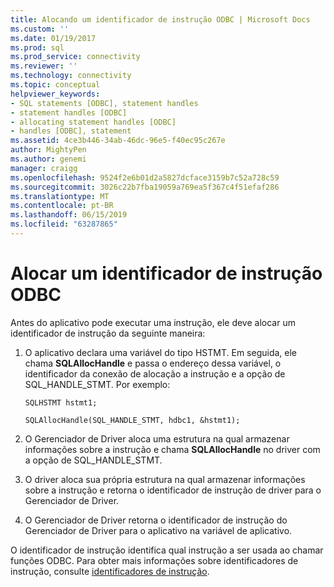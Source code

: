 ```yaml
---
title: Alocando um identificador de instrução ODBC | Microsoft Docs
ms.custom: ''
ms.date: 01/19/2017
ms.prod: sql
ms.prod_service: connectivity
ms.reviewer: ''
ms.technology: connectivity
ms.topic: conceptual
helpviewer_keywords:
- SQL statements [ODBC], statement handles
- statement handles [ODBC]
- allocating statement handles [ODBC]
- handles [ODBC], statement
ms.assetid: 4ce3b446-34ab-46dc-96e5-f40ec95c267e
author: MightyPen
ms.author: genemi
manager: craigg
ms.openlocfilehash: 9524f2e6b01d2a5827dcface3159b7c52a728c59
ms.sourcegitcommit: 3026c22b7fba19059a769ea5f367c4f51efaf286
ms.translationtype: MT
ms.contentlocale: pt-BR
ms.lasthandoff: 06/15/2019
ms.locfileid: "63287865"
---
```

# <a name="allocating-a-statement-handle-odbc"></a>Alocar um identificador de instrução ODBC
Antes do aplicativo pode executar uma instrução, ele deve alocar um identificador de instrução da seguinte maneira:  
  
1.  O aplicativo declara uma variável do tipo HSTMT. Em seguida, ele chama **SQLAllocHandle** e passa o endereço dessa variável, o identificador da conexão de alocação a instrução e a opção de SQL_HANDLE_STMT. Por exemplo:  
  
    ```  
    SQLHSTMT hstmt1;  
  
    SQLAllocHandle(SQL_HANDLE_STMT, hdbc1, &hstmt1);  
    ```  
  
2.  O Gerenciador de Driver aloca uma estrutura na qual armazenar informações sobre a instrução e chama **SQLAllocHandle** no driver com a opção de SQL_HANDLE_STMT.  
  
3.  O driver aloca sua própria estrutura na qual armazenar informações sobre a instrução e retorna o identificador de instrução de driver para o Gerenciador de Driver.  
  
4.  O Gerenciador de Driver retorna o identificador de instrução do Gerenciador de Driver para o aplicativo na variável de aplicativo.  
  
 O identificador de instrução identifica qual instrução a ser usada ao chamar funções ODBC. Para obter mais informações sobre identificadores de instrução, consulte [identificadores de instrução](../../../odbc/reference/develop-app/statement-handles.md).
